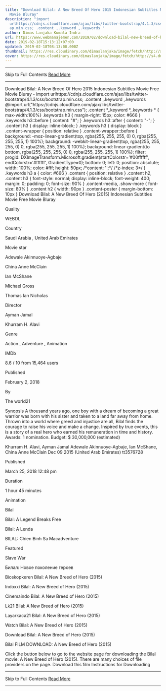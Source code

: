 ```yaml
---
title: "Download Bilal: A New Breed Of Hero 2015 Indonesian Subtitles Movie Free
  Movie Bluray"
description: "import
  urlhttps://cdnjs.cloudflare.com/ajax/libs/twitter-bootstrap/4.1.3/css/bootstr\
  ap.min.css; .content ,.keyword ,.keywords "
author: Dimas Lanjaka Kumala Indra
url: https://www.webmanajemen.com/2019/02/download-bilal-new-breed-of-hero-2015.html
date: 2019-02-18T15:13:12+07:00
updated: 2019-02-18T08:13:00.000Z
thumbnail: https://res.cloudinary.com/dimaslanjaka/image/fetch/http://s4.dunia21.org/wp-content/uploads/2018/03/film-bilal-a-new-breed-of-hero-2018.jpg
cover: https://res.cloudinary.com/dimaslanjaka/image/fetch/http://s4.dunia21.org/wp-content/uploads/2018/03/film-bilal-a-new-breed-of-hero-2018.jpg
---
```


<hr/> Skip to Full Contents <a href="https://www.webmanajemen.com/2019/02/download-bilal-new-breed-of-hero-2015.html" rel="follow" class="button" id="read-more">Read More</a> <hr/> Download Bilal: A New Breed Of Hero 2015 Indonesian Subtitles Movie Free Movie Bluray - import urlhttps://cdnjs.cloudflare.com/ajax/libs/twitter-bootstrap/4.1.3/css/bootstrap.min.css; .content ,.keyword ,.keywords  @import url("https://cdnjs.cloudflare.com/ajax/libs/twitter-bootstrap/4.1.3/css/bootstrap.min.css");  .content *,.keyword *,.keywords * { max-width:100%}  .keywords h3 { margin-right: 15px; color: #666 }   .keywords h3::before { content: "#"; }  .keywords h3::after { content: "-"; }  .content h3 { display: inline-block; }  .keywords h3 { display: block }  .content-wrapper {          position: relative      }      .content-wrapper::before {          background: -moz-linear-gradient(top, rgba(255, 255, 255, 0) 0, rgba(255, 255, 255, 1) 100%);          background: -webkit-linear-gradient(top, rgba(255, 255, 255, 0) 0, rgba(255, 255, 255, 1) 100%);          background: linear-gradient(to bottom, rgba(255, 255, 255, 0) 0, rgba(255, 255, 255, 1) 100%);          filter: progid: DXImageTransform.Microsoft.gradient(startColorstr='#00ffffff', endColorstr='#ffffff', GradientType=0);          bottom: 0;          left: 0;          position: absolute;          width: 100%;          color: #fff;          height: 50px;          /*content: '';*/          /*z-index: 3*/      }      .keywords h3 a {          color: #666      }      .content {          position: relative      }      .content h2,      .content h3 {          font-style: normal;          display: inline-block;          font-weight: 400;          margin: 0;          padding: 0;          font-size: 90%      }      .content-media,      .show-more {          font-size: 80%      }      .content h2 {          width: 90px      }      .content-poster {          margin-bottom: 10px      }    
  Download Bilal: A New Breed Of Hero (2015) Indonesian Subtitles Movie Free Movie Bluray 

  

  
  
  
  Quality 
  
  WEBDL 
  
  
  
  Country 
  
  Saudi Arabia , United Arab Emirates 
  
  
  
  Movie star 
  
  Adewale Akinnuoye-Agbaje 
  
  China Anne McClain 
  
  Ian McShane 
  
  Michael Gross 
  
  Thomas Ian Nicholas 
  
  
  
  Director 
  
  Ayman Jamal 
  
  Khurram H. Alavi 
  
  
  
  Genre 
  
  Action , Adventure , Animation 
  
  
  
  IMDb 
  
  8.6 
  / 
  10 
  from 
  15,464 
  users 
  
  
  Published 
  
  February 2, 2018 
  
  
  
  By 
  
  The world21 
  
  
  Synopsis 
 A thousand years ago, one boy with a dream of becoming a great warrior was born with his sister and taken to a land far away from home.  Thrown into a world where greed and injustice are all, Bilal finds the courage to raise his voice and make a change.  Inspired by true events, this is a story of a real hero who earned his remuneration in time and history. 
 Awards: 1 nomination. 
 Budget: $ 30,000,000 (estimated) 

  Khurram H. Alavi, Ayman Jamal 
  Adewale Akinnuoye-Agbaje, Ian McShane, China Anne McClain 
  Dec 09 2015 (United Arab Emirates) 
  tt3576728 
 
  
  
  Published 
  
  March 25, 2018 12:48 pm 
  
  
  
  Duration 
  
  1 hour 45 minutes 
  
  
  
  Animation 
  
  Bilal 
  
  Bilal: A Legend Breaks Free 
  
  Bilal: A Lenda 
  
  BILAL: Chien Binh Sa Macadventure 
  
  Featured 
  
  Slave War 
  
  Билал: Новое поколение героев 
  
  Bioskopkeren Bilal: A New Breed of Hero (2015) 
  
  Indoxxi Bilal: A New Breed of Hero (2015) 
  
  Cinemaindo Bilal: A New Breed of Hero (2015) 
  
  Lk21 Bilal: A New Breed of Hero (2015) 
  
  Layarkaca21 Bilal: A New Breed of Hero (2015) 
  
  Watch Bilal: A New Breed of Hero (2015) 
  
  Download Bilal: A New Breed of Hero (2015) 
  
  
  

  
  Bilal FILM DOWNLOAD: A New Breed of Hero (2015) 
  
  Click the button below to go to the website page for downloading the Bilal movie: A New Breed of Hero (2015).  There are many choices of file providers on the page. 
   Download this film   Instructions for Downloading <hr/> Skip to Full Contents <a href="https://www.webmanajemen.com/2019/02/download-bilal-new-breed-of-hero-2015.html" rel="follow" class="button" id="read-more">Read More</a> <hr/>